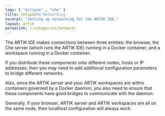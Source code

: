 ```yaml
---
tags: [ "eclipse" , "che" ]
title: Setup&#58 Networking
excerpt: "Setting up networking for the ARTIK IDE."
layout: artik
permalink: /:categories/network/
---
```

The ARTIK IDE makes connections between three entities: the browser, the Che server (which runs the ARTIK IDE) running in a Docker container, and a workspace running in a Docker container.

If you distribute these components onto different nodes, hosts or IP addresses, then you may need to add additional configuration parameters to bridge different networks.

Also, since the ARTIK server and your ARTIK workspaces are within containers governed by a Docker daemon, you also need to ensure that these components have good bridges to communicate with the daemon.

Generally, if your browser, ARTIK server and ARTIK workspaces are all on the same node, then localhost configuration will always work.
